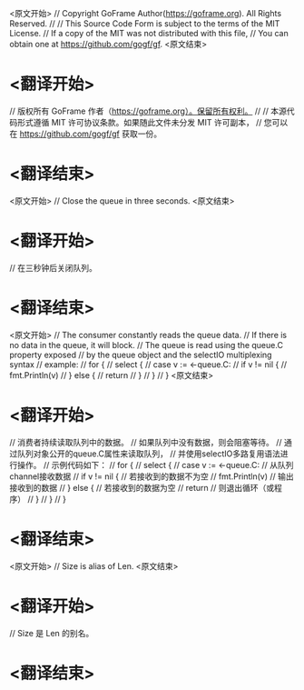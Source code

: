 
<原文开始>
// Copyright GoFrame Author(https://goframe.org). All Rights Reserved.
//
// This Source Code Form is subject to the terms of the MIT License.
// If a copy of the MIT was not distributed with this file,
// You can obtain one at https://github.com/gogf/gf.
<原文结束>

# <翻译开始>
// 版权所有 GoFrame 作者（https://goframe.org）。保留所有权利。
//
// 本源代码形式遵循 MIT 许可协议条款。如果随此文件未分发 MIT 许可副本，
// 您可以在 https://github.com/gogf/gf 获取一份。
# <翻译结束>


<原文开始>
// Close the queue in three seconds.
<原文结束>

# <翻译开始>
// 在三秒钟后关闭队列。
# <翻译结束>


<原文开始>
	// The consumer constantly reads the queue data.
	// If there is no data in the queue, it will block.
	// The queue is read using the queue.C property exposed
	// by the queue object and the selectIO multiplexing syntax
	// example:
	// for {
	//    select {
	//        case v := <-queue.C:
	//            if v != nil {
	//                fmt.Println(v)
	//            } else {
	//                return
	//            }
	//    }
	// }
<原文结束>

# <翻译开始>
// 消费者持续读取队列中的数据。
// 如果队列中没有数据，则会阻塞等待。
// 通过队列对象公开的queue.C属性来读取队列，
// 并使用selectIO多路复用语法进行操作。
// 示例代码如下：
// for {
//     select {
//         case v := <-queue.C: // 从队列channel接收数据
//             if v != nil { // 若接收到的数据不为空
//                 fmt.Println(v) // 输出接收到的数据
//             } else { // 若接收到的数据为空
//                 return // 则退出循环（或程序）
//             }
//     }
// }
# <翻译结束>





 
<原文开始>
// Size is alias of Len.
<原文结束>

# <翻译开始>
// Size 是 Len 的别名。
# <翻译结束>

